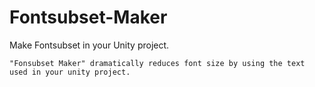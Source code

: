 # Fontsubset-Maker
Make Fontsubset in your Unity project.

    "Fonsubset Maker" dramatically reduces font size by using the text used in your unity project.
